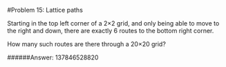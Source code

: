 #Problem 15: Lattice paths

Starting in the top left corner of a 2×2 grid, and only being able to move to
the right and down, there are exactly 6 routes to the bottom right corner.

How many such routes are there through a 20×20 grid?

######Answer: 137846528820